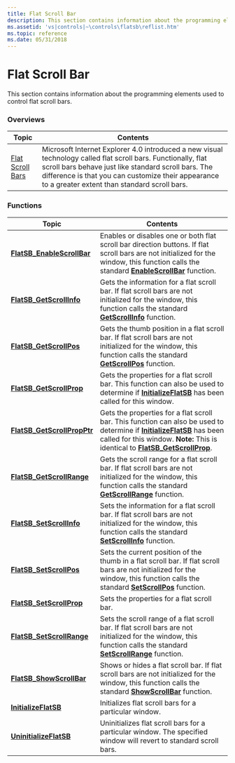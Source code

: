 ```yaml
---
title: Flat Scroll Bar
description: This section contains information about the programming elements used to control flat scroll bars.
ms.assetid: 'vs|controls|~\controls\flatsb\reflist.htm'
ms.topic: reference
ms.date: 05/31/2018
---
```


# Flat Scroll Bar

This section contains information about the programming elements used to control flat scroll bars.

### Overviews



| Topic                                    | Contents                                                                                                                                                                                                                                                                              |
|------------------------------------------|---------------------------------------------------------------------------------------------------------------------------------------------------------------------------------------------------------------------------------------------------------------------------------------|
| [Flat Scroll Bars](flat-scroll-bars.md) | Microsoft Internet Explorer 4.0 introduced a new visual technology called flat scroll bars. Functionally, flat scroll bars behave just like standard scroll bars. The difference is that you can customize their appearance to a greater extent than standard scroll bars.<br/> |



 

### Functions




| Topic | Contents | 
|-------|----------|
| <a href="/windows/desktop/api/Commctrl/nf-commctrl-flatsb_enablescrollbar"><strong>FlatSB_EnableScrollBar</strong></a> | Enables or disables one or both flat scroll bar direction buttons. If flat scroll bars are not initialized for the window, this function calls the standard <a href="/windows/desktop/api/Winuser/nf-winuser-enablescrollbar"><strong>EnableScrollBar</strong></a> function. <br /> | 
| <a href="/windows/desktop/api/Commctrl/nf-commctrl-flatsb_getscrollinfo"><strong>FlatSB_GetScrollInfo</strong></a> | Gets the information for a flat scroll bar. If flat scroll bars are not initialized for the window, this function calls the standard <a href="/windows/desktop/api/Winuser/nf-winuser-getscrollinfo"><strong>GetScrollInfo</strong></a> function. <br /> | 
| <a href="/windows/desktop/api/Commctrl/nf-commctrl-flatsb_getscrollpos"><strong>FlatSB_GetScrollPos</strong></a> | Gets the thumb position in a flat scroll bar. If flat scroll bars are not initialized for the window, this function calls the standard <a href="/windows/desktop/api/Winuser/nf-winuser-getscrollpos"><strong>GetScrollPos</strong></a> function. <br /> | 
| <a href="/windows/desktop/api/Commctrl/nf-commctrl-flatsb_getscrollprop"><strong>FlatSB_GetScrollProp</strong></a> | Gets the properties for a flat scroll bar. This function can also be used to determine if <a href="/windows/desktop/api/Commctrl/nf-commctrl-initializeflatsb"><strong>InitializeFlatSB</strong></a> has been called for this window. <br /> | 
| [**FlatSB_GetScrollPropPtr**](/windows/desktop/api/Commctrl/nf-commctrl-flatsb_getscrollpropptr) | Gets the properties for a flat scroll bar. This function can also be used to determine if [**InitializeFlatSB**](/windows/desktop/api/Commctrl/nf-commctrl-initializeflatsb) has been called for this window. **Note:** This is identical to [**FlatSB_GetScrollProp**](/windows/desktop/api/Commctrl/nf-commctrl-flatsb_getscrollprop).<br> | 
| <a href="/windows/desktop/api/Commctrl/nf-commctrl-flatsb_getscrollrange"><strong>FlatSB_GetScrollRange</strong></a> | Gets the scroll range for a flat scroll bar. If flat scroll bars are not initialized for the window, this function calls the standard <a href="/windows/desktop/api/Winuser/nf-winuser-getscrollrange"><strong>GetScrollRange</strong></a> function. <br /> | 
| <a href="/windows/desktop/api/Commctrl/nf-commctrl-flatsb_setscrollinfo"><strong>FlatSB_SetScrollInfo</strong></a> | Sets the information for a flat scroll bar. If flat scroll bars are not initialized for the window, this function calls the standard <a href="/windows/desktop/api/Winuser/nf-winuser-setscrollinfo"><strong>SetScrollInfo</strong></a> function. <br /> | 
| <a href="/windows/desktop/api/Commctrl/nf-commctrl-flatsb_setscrollpos"><strong>FlatSB_SetScrollPos</strong></a> | Sets the current position of the thumb in a flat scroll bar. If flat scroll bars are not initialized for the window, this function calls the standard <a href="/windows/desktop/api/Winuser/nf-winuser-setscrollpos"><strong>SetScrollPos</strong></a> function. <br /> | 
| <a href="/windows/desktop/api/Commctrl/nf-commctrl-flatsb_setscrollprop"><strong>FlatSB_SetScrollProp</strong></a> | Sets the properties for a flat scroll bar. <br /> | 
| <a href="/windows/desktop/api/Commctrl/nf-commctrl-flatsb_setscrollrange"><strong>FlatSB_SetScrollRange</strong></a> | Sets the scroll range of a flat scroll bar. If flat scroll bars are not initialized for the window, this function calls the standard <a href="/windows/desktop/api/Winuser/nf-winuser-setscrollrange"><strong>SetScrollRange</strong></a> function. <br /> | 
| <a href="/windows/desktop/api/Commctrl/nf-commctrl-flatsb_showscrollbar"><strong>FlatSB_ShowScrollBar</strong></a> | Shows or hides a flat scroll bar. If flat scroll bars are not initialized for the window, this function calls the standard <a href="/windows/desktop/api/Winuser/nf-winuser-showscrollbar"><strong>ShowScrollBar</strong></a> function. <br /> | 
| <a href="/windows/desktop/api/Commctrl/nf-commctrl-initializeflatsb"><strong>InitializeFlatSB</strong></a> | Initializes flat scroll bars for a particular window. <br /> | 
| <a href="/windows/desktop/api/Commctrl/nf-commctrl-uninitializeflatsb"><strong>UninitializeFlatSB</strong></a> | Uninitializes flat scroll bars for a particular window. The specified window will revert to standard scroll bars. <br /> | 




 

 

 





